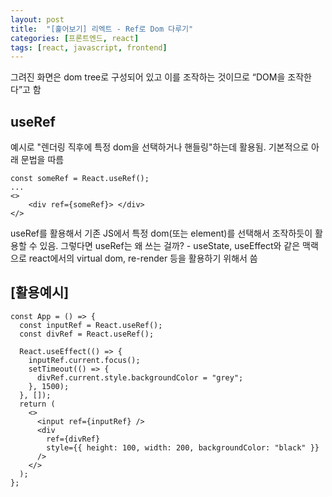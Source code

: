 ```yaml
---
layout: post
title:  "[훑어보기] 리엑트 - Ref로 Dom 다루기"
categories: [프론트엔드, react]
tags: [react, javascript, frontend]
---
```


그려진 화면은 dom tree로 구성되어 있고 이를 조작하는 것이므로 “DOM을 조작한다”고 함

## useRef
예시로 "렌더링 직후에 특정 dom을 선택하거나 핸들링"하는데 활용됨. 기본적으로 아래 문법을 따름

```react
const someRef = React.useRef();
...
<>
    <div ref={someRef}> </div>
</>
```

useRef를 활용해서 기존 JS에서 특정 dom(또는 element)를 선택해서 조작하듯이 활용할 수 있음.
그렇다면 useRef는 왜 쓰는 걸까?
    - useState, useEffect와 같은 맥랙으로 react에서의 virtual dom, re-render 등을 활용하기 위해서 씀

## [활용예시]
```react
const App = () => {
  const inputRef = React.useRef();
  const divRef = React.useRef();

  React.useEffect(() => {
    inputRef.current.focus();
    setTimeout(() => {
      divRef.current.style.backgroundColor = "grey";
    }, 1500);
  }, []);
  return (
    <>
      <input ref={inputRef} />
      <div
        ref={divRef}
        style={{ height: 100, width: 200, backgroundColor: "black" }}
      />
    </>
  );
};
```
